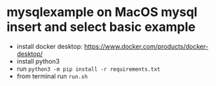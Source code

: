 # mysqlexample on MacOS mysql insert and select basic example
- install docker desktop: https://www.docker.com/products/docker-desktop/
- install python3
- run `python3 -m pip install -r requirements.txt`
- from terminal run `run.sh`
